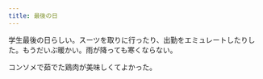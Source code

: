 ```yaml
---
title: 最後の日
---
```


学生最後の日らしい。スーツを取りに行ったり、出勤をエミュレートしたりした。もうだいぶ暖かい。雨が降っても寒くならない。

コンソメで茹でた鶏肉が美味しくてよかった。